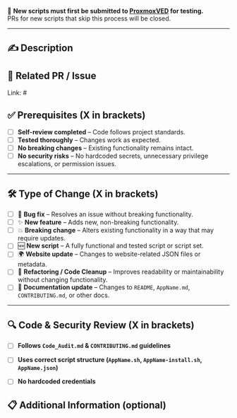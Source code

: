 🛑 **New scripts must first be submitted to [ProxmoxVED](https://github.com/community-scripts/ProxmoxVED) for testing.**  
PRs for new scripts that skip this process will be closed.

---

## ✍️ Description  
<!-- Briefly describe your changes. -->  

## 🔗 Related PR / Issue  

Link: #

## ✅ Prerequisites  (**X** in brackets) 

- [ ] **Self-review completed** – Code follows project standards.  
- [ ] **Tested thoroughly** – Changes work as expected.  
- [ ] **No breaking changes** – Existing functionality remains intact.  
- [ ] **No security risks** – No hardcoded secrets, unnecessary privilege escalations, or permission issues.  

---

## 🛠️ Type of Change (**X** in brackets)  

- [ ] 🐞 **Bug fix** – Resolves an issue without breaking functionality.  
- [ ] ✨ **New feature** – Adds new, non-breaking functionality.  
- [ ] 💥 **Breaking change** – Alters existing functionality in a way that may require updates.  
- [ ] 🆕 **New script** – A fully functional and tested script or script set.  
- [ ] 🌍 **Website update** – Changes to website-related JSON files or metadata.  
- [ ] 🔧 **Refactoring / Code Cleanup** – Improves readability or maintainability without changing functionality.  
- [ ] 📝 **Documentation update** – Changes to `README`, `AppName.md`, `CONTRIBUTING.md`, or other docs.  

---

## 🔍 Code & Security Review  (**X** in brackets) 

- [ ] **Follows `Code_Audit.md` & `CONTRIBUTING.md` guidelines**  
- [ ] **Uses correct script structure (`AppName.sh`, `AppName-install.sh`, `AppName.json`)**  
- [ ] **No hardcoded credentials**  


## 📋 Additional Information (optional)  
<!-- Add any extra context, screenshots, or references. -->  
